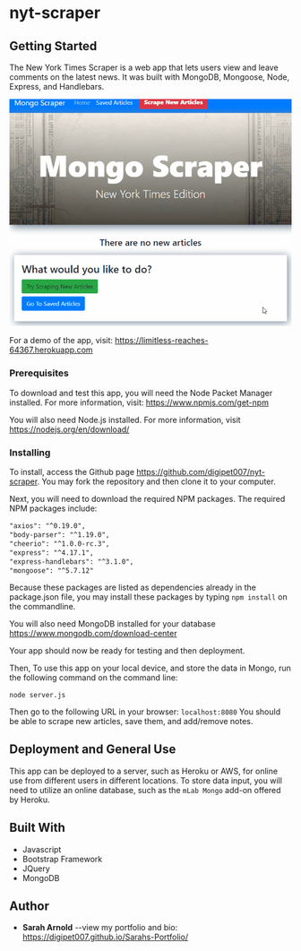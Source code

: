 # nyt-scraper

## Getting Started

The New York Times Scraper is a web app that lets users view and leave comments on the latest news. It was built with MongoDB, Mongoose, Node, Express, and Handlebars.

![demo](demo/ntyscraper.gif)

For a demo of the app, visit: <https://limitless-reaches-64367.herokuapp.com>

### Prerequisites

To download and test this app, you will need the Node Packet Manager installed.  For more information, visit: <https://www.npmjs.com/get-npm>

You will also need Node.js installed.  For more information, visit <https://nodejs.org/en/download/>

### Installing

To install, access the Github page <https://github.com/digipet007/nyt-scraper>.  You may fork the repository and then clone it to your computer.  

Next, you will need to download the required NPM packages.  The required NPM packages include:
```
"axios": "^0.19.0",
"body-parser": "^1.19.0",
"cheerio": "^1.0.0-rc.3",
"express": "^4.17.1",
"express-handlebars": "^3.1.0",
"mongoose": "^5.7.12"
```
Because these packages are listed as dependencies already in the package.json file, you may install these packages by typing `npm install` on the commandline.

You will also need MongoDB installed for your database <https://www.mongodb.com/download-center>

Your app should now be ready for testing and then deployment.

Then, To use this app on your local device, and store the data in Mongo, run the following command on the command line:
```
node server.js
```

Then go to the following URL in your browser: `localhost:8080`
You should be able to scrape new articles, save them, and add/remove notes.

## Deployment and General Use
This app can be deployed to a server, such as Heroku or AWS, for online use from different users in different locations. To store data input, you will need to utilize an online database, such as the `mLab Mongo` add-on offered by Heroku.

## Built With

* Javascript
* Bootstrap Framework
* JQuery
* MongoDB

## Author

* **Sarah Arnold** --view my portfolio and bio: <https://digipet007.github.io/Sarahs-Portfolio/>